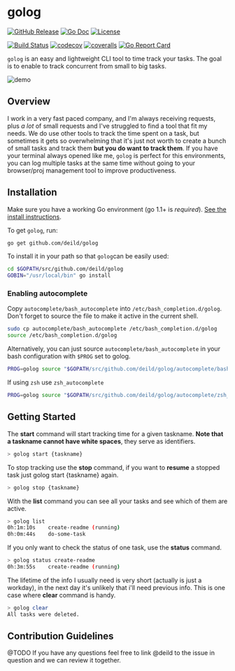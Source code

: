 # golog

[![GitHub Release](https://img.shields.io/github/release/deild/golog.svg)](https://github.com/deild/golog/releases/latest)
[![Go Doc](https://img.shields.io/badge/godoc-reference-blue.svg)](http://godoc.org/github.com/deild/golog)
[![License](http://img.shields.io/:license-apache-blue.svg)](http://www.apache.org/licenses/LICENSE-2.0.html)

[![Build Status](https://travis-ci.org/deild/golog.svg)](https://travis-ci.org/deild/golog)
[![codecov](https://codecov.io/gh/deild/golog/branch/master/graph/badge.svg)](https://codecov.io/gh/deild/golog)
[![coveralls](https://coveralls.io/repos/github/deild/golog/badge.svg?branch=master)](https://coveralls.io/github/deild/golog?branch=master)
[![Go Report Card](https://goreportcard.com/badge/github.com/deild/golog)](https://goreportcard.com/report/github.com/deild/golog)

`golog` is an easy and lightweight CLI tool to time track your tasks. The goal is to enable to track concurrent from small to big tasks.

![demo](http://i.imgur.com/o2F0JbW.gif?1)

## Overview

I work in a very fast paced company, and I'm always receiving requests, plus *a lot* of small requests and I've struggled to find a tool that fit my needs. We do use other tools to track the time spent on a task, but sometimes it gets so overwhelming that it's just not worth to create a bunch of small tasks and track them **but you do want to track them**. If you have your terminal always opened like me, `golog` is perfect for this environments, you can log multiple tasks at the same time without going to your browser/proj management tool to improve productiveness.

## Installation

Make sure you have a working Go environment (go 1.1+ is *required*). [See the install instructions](http://golang.org/doc/install.html).

To get `golog`, run:

```sh
go get github.com/deild/golog
```

To install it in your path so that `golog`can be easily used:

```sh
cd $GOPATH/src/github.com/deild/golog
GOBIN="/usr/local/bin" go install
```

### Enabling autocomplete

Copy `autocomplete/bash_autocomplete` into `/etc/bash_completion.d/golog`.
Don't forget to source the file to make it active in the current shell.

```sh
sudo cp autocomplete/bash_autocomplete /etc/bash_completion.d/golog
source /etc/bash_completion.d/golog
```

Alternatively, you can just source `autocomplete/bash_autocomplete` in your bash configuration with `$PROG` set to golog.

```sh
PROG=golog source "$GOPATH/src/github.com/deild/golog/autocomplete/bash_autocomplete"
```

If using `zsh` use `zsh_autocomplete`

```sh
PROG=golog source "$GOPATH/src/github.com/deild/golog/autocomplete/zsh_autocomplete"
```

## Getting Started

The **start** command will start tracking time for a given taskname. **Note that a taskname cannot have white spaces**, they serve as identifiers.

```sh
> golog start {taskname}
```

To stop tracking use the **stop** command, if you want to **resume** a stopped task just golog start {taskname} again.

```sh
> golog stop {taskname}
```

With the **list** command you can see all your tasks and see which of them are active.

```sh
> golog list
0h:1m:10s    create-readme (running)
0h:0m:44s    do-some-task
```

If you only want to check the status of one task, use the **status** command.

```sh
> golog status create-readme
0h:3m:55s    create-readme (running)
```

The lifetime of the info I usually need is very short (actually is just a workday), in the next day it's unlikely that i'll need previous info. This is one case where **clear** command is handy.

```sh
> golog clear
All tasks were deleted.
```

## Contribution Guidelines

@TODO
If you have any questions feel free to link @deild to the issue in question and we can review it together.

